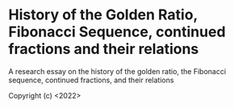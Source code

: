 # History of the Golden Ratio, Fibonacci Sequence, continued fractions and their relations 
A research essay on the history of the golden ratio, the Fibonacci sequence, continued fractions, and their relations

Copyright (c) <2022> <Frank Yan>
